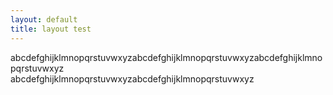 ```yaml
---
layout: default
title: layout test
---
```

<div style="overflow-x: hidden;" class="post">abcdefghijklmnopqrstuvwxyzabcdefghijklmnopqrstuvwxyzabcdefghijklmnopqrstuvwxyz</div>

<div class="post" style="overflow-x: hidden;"> abcdefghijklmnopqrstuvwxyzabcdefghijklmnopqrstuvwxyz</div>
